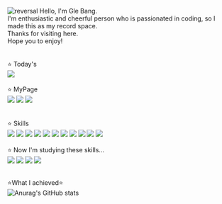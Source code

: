 ![reversal](https://capsule-render.vercel.app/api?type=Waving&color=FFCAF8&&height=320&section=header&text=I'm_Gle_Bang&fontColor=d6ace6&frontSize=90)
Hello, I'm Gle Bang.</center><br/>
I'm enthusiastic and cheerful person who is passionated in coding, so I made this as my record space.<br/>
Thanks for visiting here.<br/>
Hope you to enjoy!<br/>
<br/><br/>
⭐ Today's
<br/>
<a href="https://hits.seeyoufarm.com"><img src="https://hits.seeyoufarm.com/api/count/incr/badge.svg?url=https%3A%2F%2Fgithub.com%2FGwithjoy&count_bg=%23C394FE&title_bg=%23FFA9FC&icon=github.svg&icon_color=%23000000&title=hits&edge_flat=false"/></a>
<br/><br/>
⭐ MyPage 
<br/>
<a href="https://www.instagram.com/glee_withjoy/"><img src="https://img.shields.io/badge/Instagram-E4405F?style=flat-square&logo=Instagram&logoColor=white"/></a>
<a href="https://tundra-blackbird-697.notion.site/c21f5e232be347f5a5f4356aef77dfd0?v=e21f749439934efb84f2043326c8890e/"><img src="https://img.shields.io/badge/Notion-000000?style=flat-square&logo=Notion&logoColor=white"/></a>
<img src="https://img.shields.io/badge/Gmail:bangbabo131@gmail.com-EA4335?style=flat-square&logo=Gmail&logoColor=white"/>   
<br/><br/>
⭐️ Skills
<br/>
<img src="https://img.shields.io/badge/Python-3776AB?style=flat-square&logo=Python&logoColor=white"/>
<img src="https://img.shields.io/badge/Java-007396?style=flat-square&logo=Java&logoColor=white"/>
<img src="https://img.shields.io/badge/Pandas-150458?style=flat-square&logo=Pandas&logoColor=white"/>
<img src="https://img.shields.io/badge/MySQL-4479A1?style=flat-square&logo=MySQL&logoColor=white"/>
<img src="https://img.shields.io/badge/MongoDB-47A248?style=flat-square&logo=MongoDB&logoColor=white"/> 
<img src="https://img.shields.io/badge/ApacheSpark-E25A1C?style=flat-square&logo=ApacheSpark&logoColor=white"/> 
<img src="https://img.shields.io/badge/Markdown-000000?style=flat-square&logo=Markdown&logoColor=white"/> 
<img src="https://img.shields.io/badge/Apache Airflow-017CEE?style=flat-square&logo=Markdown&logoColor=white"/> 
<img src="https://img.shields.io/badge/Apache Kafka-231F20?style=flat-square&logo=Markdown&logoColor=white"/> 
<img src="https://img.shields.io/badge/Django-092E20?style=flat-square&logo=Markdown&logoColor=white"/> 
<img src="https://img.shields.io/badge/Selenium-43B02A?style=flat-square&logo=Python&logoColor=white"/>
<br/><br/>
⭐️ Now I'm studying these skills...<br>
<img src="https://img.shields.io/badge/Flask-000000?style=flat-square&logo=Markdown&logoColor=white"/> 
<img src="https://img.shields.io/badge/HTML5-E34F26?style=flat-square&logo=Markdown&logoColor=white"/> 
<img src="https://img.shields.io/badge/CSS3-1572B6?style=flat-square&logo=Markdown&logoColor=white"/> 
<img src="https://img.shields.io/badge/JavaScript-F7DF1E?style=flat-square&logo=Markdown&logoColor=white"/> 
<br/><br/>

⭐️What I achieved⭐️
 <br/>
![Anurag's GitHub stats](https://github-readme-stats.vercel.app/api?username=Gwithjoy&show_icons=true&theme=radical)
<br/>

